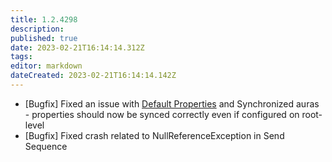 ```yaml
---
title: 1.2.4298
description: 
published: true
date: 2023-02-21T16:14:14.312Z
tags: 
editor: markdown
dateCreated: 2023-02-21T16:14:14.142Z
---		
```

		
- [Bugfix] Fixed an issue with [Default Properties](https://wiki.eyeauras.net/en/default-properties) and Synchronized auras - properties should now be synced correctly even if configured on root-level
- [Bugfix] Fixed crash related to NullReferenceException in Send Sequence
